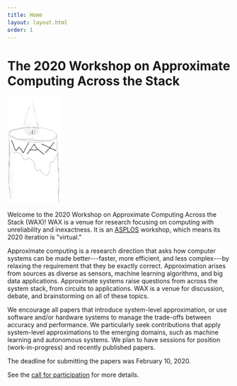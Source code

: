 ```yaml
---
title: Home
layout: layout.html
order: 1
---
```

# The 2020 Workshop on Approximate Computing Across the Stack

<img src="waxlogo500.jpg" style="max-width: 120px;" class="illus">

Welcome to the 2020 Workshop on Approximate Computing Across the Stack (WAX)! WAX is a venue for research focusing on computing with unreliability and inexactness.
It is an [ASPLOS][] workshop, which means its 2020 iteration is "virtual."

Approximate computing is a research direction that asks how computer systems can be made better---faster, more efficient, and less complex---by relaxing the requirement that they be exactly correct. Approximation arises from sources as diverse as sensors, machine learning algorithms, and big data applications. Approximate systems raise questions from across the system stack, from circuits to applications. WAX is a venue for discussion, debate, and brainstorming on all of these topics. 

We encourage all papers that introduce system-level approximation, or use software and/or hardware systems to manage the trade-offs between accuracy and performance. We particularly seek contributions that apply system-level approximations to the emerging domains, such as machine learning and autonomous systems. We plan to have sessions for position (work-in-progress) and recently published papers. 

The deadline for submitting the papers was February 10, 2020.

See the [call for participation][cfp] for more details.

[cfp]: cfp.html
[asplos]: https://asplos-conference.org
